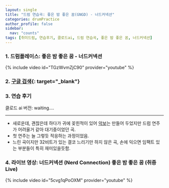 ```yaml
---
layout: single
title: "드럼 연습곡: 좋은 밤 좋은 꿈(GNGD) - 너드커넥션"
categories: drumPractice
author_profile: false
sidebar:
  nav: "counts"
tags: [취미드럼, 연습후기, 클로드ai, 드럼 연습곡, 좋은 밤 좋은 꿈, 너드커넥션]
---
```


### 1. 드럼플레이스: 좋은 밤 좋은 꿈 - 너드커넥션

{% include video id="TGzWvmZjC90" provider="youtube" %}


### 2. [구글 검색](https://www.google.com/search?q=%EC%A2%8B%EC%9D%80+%EB%B0%A4+%EC%A2%8B%EC%9D%80+%EA%BF%88&sca_esv=68d1291a0cea95fc&ei=13HZZ7C6EdvG0-kPjPGXsQs&ved=0ahUKEwjwgc2K25OMAxVb4zQHHYz4JbYQ4dUDCBA&uact=5&oq=%EC%A2%8B%EC%9D%80+%EB%B0%A4+%EC%A2%8B%EC%9D%80+%EA%BF%88&gs_lp=Egxnd3Mtd2l6LXNlcnAiFeyii-ydgCDrsKQg7KKL7J2AIOq_iDIFEAAYgAQyBRAuGIAEMgUQABiABDIFEAAYgAQyBRAAGIAEMgUQABiABDIFEAAYgAQyBRAAGIAEMgUQABiABDIFEAAYgARIzRZQvANYthJwAXgAkAEAmAGFAaAB6AWqAQMwLja4AQPIAQD4AQGYAgWgAtIEwgIKEAAYsAMY1gQYR8ICBRAAGO8FwgIGEAAYBxgewgIEEAAYHsICFBAuGIAEGJcFGNwEGN4EGOAE2AEBmAMAiAYBkAYKugYGCAEQARgUkgcDMS40oAfNILIHAzAuNLgHsgQ&sclient=gws-wiz-serp){: target="_blank"}

### 3. 연습 후기

클로드 ai 버전: waiting....

---
- 새로운데, 괜찮은데 하다가 귀에 꽂힌적이 있어 [악보](https://jinkyeom.github.io/drumscores/%EB%93%9C%EB%9F%BC%EC%95%85%EB%B3%B4-%EB%AE%A4%EC%A6%88%EC%8A%A4%EC%BD%94%EC%96%B44-%EC%82%AC%EC%9A%A9%EB%B2%95/)는 만들어 두었지만 드럼 연주가 어려울거 같아 대기중이었던 곡.
- 첫 연주는 늘 그렇듯 적응하는 과정이었음.
- 느린 곡이지만 32비트가 있는 결코 느리기만 하지 않은 곡, 손에 익으면 임팩트 있는 부분들이 특히 재미있을듯함.

### 4. 라이브 영상: 너드커넥션 (Nerd Connection) 좋은 밤 좋은 꿈 (취중 Live)

{% include video id="5cvg1qPoOXM" provider="youtube" %}
